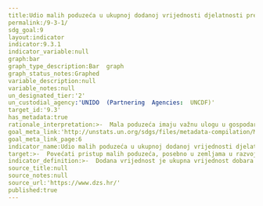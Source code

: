 ```yaml
---
title:Udio malih poduzeća u ukupnoj dodanoj vrijednosti djelatnosti prerađivačke industrije
permalink:/9-3-1/
sdg_goal:9
layout:indicator
indicator:9.3.1
indicator_variable:null
graph:bar
graph_type_description:Bar  graph
graph_status_notes:Graphed
variable_description:null
variable_notes:null
un_designated_tier:'2'
un_custodial_agency:'UNIDO  (Partnering  Agencies:  UNCDF)'
target_id:'9.3'
has_metadata:true
rationale_interpretation:>-  Mala poduzeća imaju važnu ulogu u gospodarstvu svih zemalja jer se mogu osnovati uz malu količinu ulaganja. Takva se poduzeća temelje na obradi lokalnih sirovina i potiču zapošljavanje i samozapošljavanje. Njihov udio u ukupnoj dodanoj vrijednosti najbolje opisuje veličinu i strukturu „malih industrija“. Ovaj je pokazatelj također povezan s drugim pokazateljima kao što su dohodak i zaposlenost koju stvaraju mala poduzeća.
goal_meta_link:'http://unstats.un.org/sdgs/files/metadata-compilation/Metadata-Goal-9.pdf'
goal_meta_link_page:6
indicator_name:Udio malih poduzeća u ukupnoj dodanoj vrijednosti djelatnosti prerađivačke  industrije
target:>-  Povećati pristup malih poduzeća, posebno u zemljama u razvoju financijskim uslugama i povoljnim kreditima kako bi se  omogućila njihova integracija i pristup tržištu  
indicator_definition:>-  Dodana vrijednost je ukupna vrijednost dobara i usluga proizvedenih u danom referentnom razdoblju. Pokazatelj se izračunava tako da se dodana vrijednost malih poduzeća  (prema definiciji) podijeli s ukupnom dodanom vrijednošću i pomnoži sa 100.
source_title:null
source_notes:null
source_url:'https://www.dzs.hr/'
published:true  
---
```

